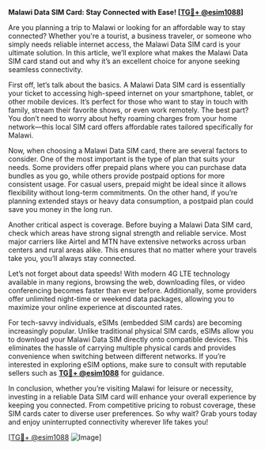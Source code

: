 **Malawi Data SIM Card: Stay Connected with Ease! [[TG💪+ @esim1088](https://t.me/s/esim1088)]**

Are you planning a trip to Malawi or looking for an affordable way to stay connected? Whether you're a tourist, a business traveler, or someone who simply needs reliable internet access, the Malawi Data SIM card is your ultimate solution. In this article, we’ll explore what makes the Malawi Data SIM card stand out and why it’s an excellent choice for anyone seeking seamless connectivity.

First off, let’s talk about the basics. A Malawi Data SIM card is essentially your ticket to accessing high-speed internet on your smartphone, tablet, or other mobile devices. It’s perfect for those who want to stay in touch with family, stream their favorite shows, or even work remotely. The best part? You don’t need to worry about hefty roaming charges from your home network—this local SIM card offers affordable rates tailored specifically for Malawi.

Now, when choosing a Malawi Data SIM card, there are several factors to consider. One of the most important is the type of plan that suits your needs. Some providers offer prepaid plans where you can purchase data bundles as you go, while others provide postpaid options for more consistent usage. For casual users, prepaid might be ideal since it allows flexibility without long-term commitments. On the other hand, if you’re planning extended stays or heavy data consumption, a postpaid plan could save you money in the long run.

Another critical aspect is coverage. Before buying a Malawi Data SIM card, check which areas have strong signal strength and reliable service. Most major carriers like Airtel and MTN have extensive networks across urban centers and rural areas alike. This ensures that no matter where your travels take you, you’ll always stay connected.

Let’s not forget about data speeds! With modern 4G LTE technology available in many regions, browsing the web, downloading files, or video conferencing becomes faster than ever before. Additionally, some providers offer unlimited night-time or weekend data packages, allowing you to maximize your online experience at discounted rates.

For tech-savvy individuals, eSIMs (embedded SIM cards) are becoming increasingly popular. Unlike traditional physical SIM cards, eSIMs allow you to download your Malawi Data SIM directly onto compatible devices. This eliminates the hassle of carrying multiple physical cards and provides convenience when switching between different networks. If you’re interested in exploring eSIM options, make sure to consult with reputable sellers such as **[TG💪+ @esim1088](https://t.me/s/esim1088)** for guidance.

In conclusion, whether you’re visiting Malawi for leisure or necessity, investing in a reliable Data SIM card will enhance your overall experience by keeping you connected. From competitive pricing to robust coverage, these SIM cards cater to diverse user preferences. So why wait? Grab yours today and enjoy uninterrupted connectivity wherever life takes you!

[[TG💪+ @esim1088](https://t.me/s/esim1088) ![Image](https://i.postimg.cc/Y0z9fWf4/image.png)]
